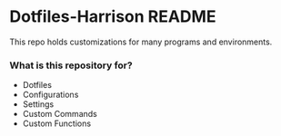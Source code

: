 # Dotfiles-Harrison README

This repo holds customizations for many programs and environments.

### What is this repository for?

* Dotfiles
* Configurations
* Settings
* Custom Commands
* Custom Functions
